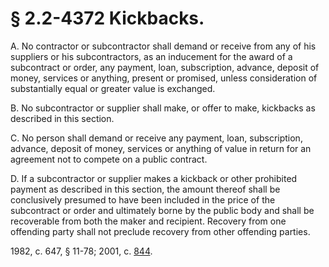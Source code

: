 # § 2.2-4372 Kickbacks.

<p>A. No contractor or subcontractor shall demand or receive from any of his suppliers or his subcontractors, as an inducement for the award of a subcontract or order, any payment, loan, subscription, advance, deposit of money, services or anything, present or promised, unless consideration of substantially equal or greater value is exchanged.</p><p>B. No subcontractor or supplier shall make, or offer to make, kickbacks as described in this section.</p><p>C. No person shall demand or receive any payment, loan, subscription, advance, deposit of money, services or anything of value in return for an agreement not to compete on a public contract.</p><p>D. If a subcontractor or supplier makes a kickback or other prohibited payment as described in this section, the amount thereof shall be conclusively presumed to have been included in the price of the subcontract or order and ultimately borne by the public body and shall be recoverable from both the maker and recipient. Recovery from one offending party shall not preclude recovery from other offending parties.</p><p>1982, c. 647, § 11-78; 2001, c. <a href='http://lis.virginia.gov/cgi-bin/legp604.exe?011+ful+CHAP0844'>844</a>.</p>